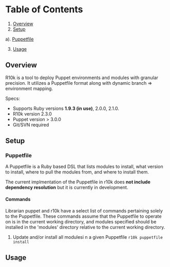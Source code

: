 # Table of Contents
1. [Overview](#overview)
2. [Setup](#setup)

  a). [Puppetfile](#puppetfile)
  
3. [Usage](#usage)

## Overview
R10k is a tool to deploy Puppet environments and modules with granular precision. It utilizes a Puppetfile format along with dynamic branch => environment mapping.

Specs:
+ Supports Ruby versions **1.9.3 (in use)**, 2.0.0, 2.1.0.
+ R10k version 2.3.0
+ Puppet version > 3.0.0
+ Git/SVN required

## Setup
### Puppetfile
A Puppetfile is a Ruby based DSL that lists modules to install, what version to install, where to pull the modules from, and where to install them. 

The current implmentation of the Puppetfile in r10k does **not include dependency resolution** but it is currently in development. 

#### Commands
Librarian puppet and r10k have a select list of commands pertaining solely to the Puppetfile. These commands assume that the Puppetfile to operate on is in the current working directory, and modules specified should be installed in the 'modules' directory relative to the current working directory. 

1. Update and/or install all modulesi n a given Puppetfile
  `r10k puppetfile install`
## Usage
